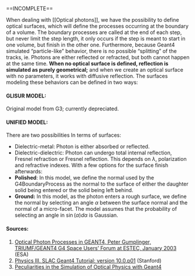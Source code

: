 ==INCOMPLETE==

When dealing with [[Optical photons]], we have the possibility to define optical surfaces, which will define the processes occurring at the boundary of a volume. The boundary processes are called at the end of each step, but never limit the step length, it only occurs if the step is meant to start in one volume, but finish in the other one. Furthermore, because Geant4 simulated “particle-like” behavior, there is no possible “splitting” of the tracks, ie. Photons are either reflected or refracted, but both cannot happen at the same time. **When no optical surface is defined, reflection is simulated as purely geometrical;** and when we create an optical surface with no parameters, it works with diffusive reflection. The surfaces modeling these behaviors can be defined in two ways:
#### GLISUR MODEL:
Original model from G3; currently depreciated.
#### UNIFIED MODEL:
There are two possibilities In terms of surfaces:
- Dielectric-metal: Photon is either absorbed or reflected.
- Dielectric-dielectric: Photon can undergo total internal reflection, Fresnel refraction or Fresnel reflection. This depends on $\lambda$, polarization and refractive indexes.
With a few options for the surface finish afterwards: 
- **Polished**: In this model, we define the normal used by the G4BoundaryProcess as the normal to the surface of either the daughter solid being entered or the solid being left behind.
- **Ground:** In this model, as the photon enters a rough surface, we define the normal by selecting an angle $\alpha$ between the surface normal and the normal of a micro-facet. The model assumes that the probability of selecting an angle in $\sin{(\alpha)} d\alpha$  is Gaussian.
#### Sources:
1. [Optical Photon Processes in GEANT4, Peter Gumplinger, TRIUMF/GEANT4 G4 Space Users’ Forum at ESTEC, January 2003](https://indico.esa.int/event/48/contributions/2528/attachments/2039/2387/G4SpaceForum_Optical.pdf) (ESA)
2. [Physics III. SLAC Geant4 Tutorial: version 10.0.p01](https://www.slac.stanford.edu/xorg/geant4/SLACTutorial14/PhysicsIII.pdf) (Stanford)
3. [Peculiarities in the Simulation of Optical Physics with Geant4](https://arxiv.org/abs/1612.05162)